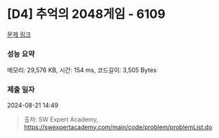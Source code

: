 # [D4] 추억의 2048게임 - 6109 

[문제 링크](https://swexpertacademy.com/main/code/problem/problemDetail.do?contestProbId=AWbrg9uabZsDFAWQ) 

### 성능 요약

메모리: 29,576 KB, 시간: 154 ms, 코드길이: 3,505 Bytes

### 제출 일자

2024-08-21 14:49



> 출처: SW Expert Academy, https://swexpertacademy.com/main/code/problem/problemList.do